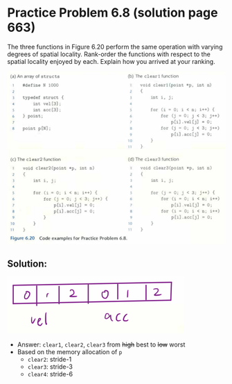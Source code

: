 # Practice Problem 6.8 (solution page 663)
The three functions in Figure 6.20 perform the same operation with varying degrees of spatial locality. Rank-order the functions with respect to the spatial locality enjoyed by each. Explain how you arrived at your ranking.

![](./images/6.8_figure_6.20.png)

## Solution:

![](./images/6.8_solution.png)

- Answer: `clear1`, `clear2`, `clear3` from ~~high~~ best to ~~low~~ worst
- Based on the memory allocation of `p`
    - `clear2`: stride-1
    - `clear3`: stride-3
    - `clear4`: stride-6